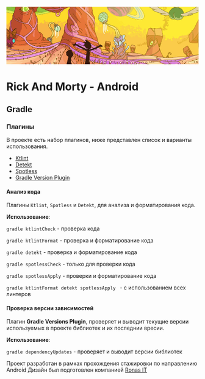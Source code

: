 ![Rick and Morty: Android](sources/image_header_readme.png)

# Rick And Morty - Android

## Gradle

### Плагины

В проекте есть набор плагинов, ниже представлен список и варианты использования.

- [Ktlint](https://github.com/pinterest/ktlint)
- [Detekt](https://github.com/arturbosch/detekt#with-gradle)
- [Spotless](https://github.com/diffplug/spotless)
- [Gradle Version Plugin](https://github.com/ben-manes/gradle-versions-plugin)

#### Анализ кода

Плагины `Ktlint`, `Spotless` и `Detekt`, для анализа и форматирования кода.

**Использование**:

`gradle ktlintCheck` - проверка кода

`gradle ktlintFormat` - проверка и форматирование кода

`gradle detekt` - проверка и форматирование кода

`gradle spotlessCheck` - только для проверки кода

`gradle spotlessApply` - проверки и форматирование кода

`gradle ktlintFormat detekt spotlessApply ` - с использованием всех линтеров

#### Проверка версии зависимостей

Плагин **Gradle Versions Plugin**, проверяет и выводит текущие версии используемых в проекте
библиотек и их последнии вресии.

**Использование**:

`gradle dependencyUpdates` - проверяет и выводит версии библиотек

Проект разработан в рамках прохождения стажировки по направлению Android
Дизайн был подготовлен компанией [Ronas IT](https://www.ronasit.com)